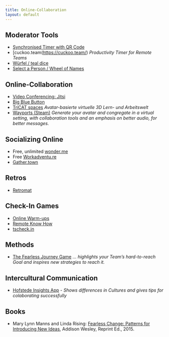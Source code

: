 ```yaml
---
title: Online-Collaboration
layout: default
---
```


## Moderator Tools

* [Synchronised Timer with QR Code](http://workshoptimer.com/)
* [cuckoo.team(https://cuckoo.team/) *Productivity Timer for Remote Teams*
* [Würfel / teal dice](http://a.teall.info/dice/)
* [Select a Person / Wheel of Names](https://wheelofnames.com/)

## Online-Collaboration

* [Video Conferencing: Jitsi](https://meet.jit.si/)
* [Big Blue Button](https://bigbluebutton.org/)
* [TriCAT spaces](https://www.tricat-spaces.net/) *Avatar-basierte virtuelle 3D Lern- und Arbeitswelt*
* [Wayports (Steam)](https://store.steampowered.com/app/1548970/Wayports/) *Generate your avatar and congregate in a virtual setting, with collaboration tools and an emphasis on better audio, for better messages.*

## Socializing Online

* Free, unlimited [wonder.me](https://www.wonder.me)
* Free [Workadventu.re](https://workadventu.re)
* [Gather.town](https://gather.town)

## Retros

* [Retromat](https://retromat.org/)

## Check-In Games

* [Online Warm-ups](https://www.workshop-spiele.de/category/online-warm-ups/)
* [Remote Know How](https://qundg.de/remote-know-how/)
* [tscheck.in](http://tscheck.in/)

## Methods

* [The Fearless Journey Game](https://fearlessjourney.info/) *... highlights your Team’s hard-to-reach Goal and inspires new strategies to reach it.*

## Intercultural Communication

* [Hofstede Insights App](https://apps.apple.com/us/app/hofstede-insights/id1475925653) - *Shows differences in Cultures and gives tips for colaborating successfully*

## Books

* Mary Lynn Manns and Linda Rising: [Fearless Change: Patterns for Introducing New Ideas](https://books.google.de/books?id=lg75rK179nsC), Addison Wesley, Reprint Ed., 2015.
